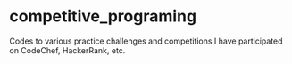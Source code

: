 # competitive_programing
Codes to various practice challenges and competitions I have participated on CodeChef, HackerRank, etc.
